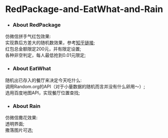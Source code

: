# RedPackage-and-EatWhat-and-Rain
* ### About RedPackage
仿微信拼手气红包效果:  	
实现靠后方差大的随机数效果，参考[知乎链接](https://www.zhihu.com/question/22625187);		
红包总金额限定200元，并有限定设置;		
各种非空判定，每人最低抢到0.01元限定;

* ### About EatWhat
随机出已存入的餐厅来决定今天吃什么:  	
调用Random.org的API（对于小量数据的随机而言并没有什么卵用～）;  	
选用百度地图API，实现餐厅位置查找;
* ### About Rain
仿微信撒花效果:  	
透明界面;  	
撒落图片可选;
